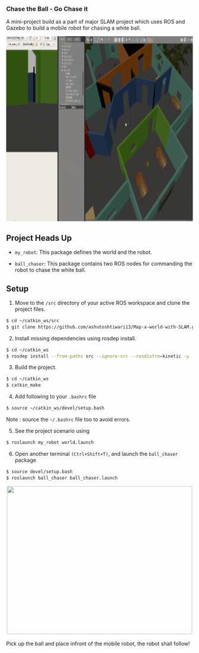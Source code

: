 ### Chase the Ball - Go Chase it

A mini-project build as a part of major SLAM project which uses ROS and Gazebo to build a mobile robot for chasing a white ball.

<p align ="center">
<img src="https://github.com/ashutoshtiwari13/Map-a-world-with-SLAM/blob/master/GochaseIt/my_ball/demo.gif" height= "500px" width="800px"/>
</p>

## Project Heads Up
- `my_robot`: This package defines the world and the robot.

- `ball_chaser`: This package contains two ROS nodes for commanding the robot to chase the white ball.

## Setup

1. Move to the `/src` directory of your active ROS workspace and clone the project files.
```sh
$ cd ~/catkin_ws/src
$ git clone https://github.com/ashutoshtiwari13/Map-a-world-with-SLAM.git
```
2. Install missing dependencies using rosdep install.
```sh
$ cd ~/catkin_ws
$ rosdep install --from-paths src --ignore-src --rosdistro=kinetic -y
```

3. Build the project.
```sh
$ cd ~/catkin_ws
$ catkin_make
```
4. Add following to your `.bashrc` file
```sh
$ source ~/catkin_ws/devel/setup.bash
```
Note : source the `~/.bashrc` file too to avoid errors.

5. See the project scenario using
```sh
$ roslaunch my_robot world.launch
```

6. Open another terminal ``(Ctrl+Shift+T)``, and launch the `ball_chaser` package
```sh
$ source devel/setup.bash
$ roslaunch ball_chaser ball_chaser.launch
```

<p align ="center">
<img src="https://github.com/ashutoshtiwari13/Map-a-world-with-SLAM/blob/master/GochaseIt/my_ball/chasing.gif" height= "400px" width=500px"/>
</p>
Pick up the ball and place infront of the mobile robot, the robot shall follow!
